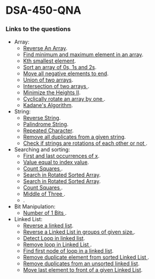 # DSA-450-QNA

### Links to the questions
  - Array:
    - [Reverse An Array](https://practice.geeksforgeeks.org/problems/reverse-an-array/1).
    - [Find minimum and maximum element in an array](https://practice.geeksforgeeks.org/problems/find-minimum-and-maximum-element-in-an-array4428).
    - [Kth smallest element](https://practice.geeksforgeeks.org/problems/kth-smallest-element5635).
    - [Sort an array of 0s, 1s and 2s](https://practice.geeksforgeeks.org/problems/sort-an-array-of-0s-1s-and-2s4231).
    - [Move all negative elements to end](https://www.geeksforgeeks.org/move-negative-numbers-beginning-positive-end-constant-extra-space/). 
    - [Union of two arrays](https://practice.geeksforgeeks.org/problems/union-of-two-arrays3538).
    - [Intersection of two arrays ](https://leetcode.com/problems/intersection-of-two-arrays/submissions/).
    - [Minimize the Heights II](https://practice.geeksforgeeks.org/problems/minimize-the-heights3351).
    - [Cyclically rotate an array by one ](https://practice.geeksforgeeks.org/problems/cyclically-rotate-an-array-by-one2614/1).
    - [Kadane's Algorithm](https://practice.geeksforgeeks.org/problems/kadanes-algorithm-1587115620/1#).
  - String:
    - [Reverse String](https://leetcode.com/problems/reverse-string).
    - [Palindrome String](https://practice.geeksforgeeks.org/problems/palindrome-string0817).
    - [Repeated Character](https://practice.geeksforgeeks.org/problems/repeated-character2058).
    - [Remove all duplicates from a given string](https://practice.geeksforgeeks.org/problems/remove-all-duplicates-from-a-given-string4321).
    - [Check if strings are rotations of each other or not ](https://practice.geeksforgeeks.org/problems/check-if-strings-are-rotations-of-each-other-or-not-1587115620).
  - Searching and sorting:
    - [First and last occurrences of x](https://practice.geeksforgeeks.org/problems/first-and-last-occurrences-of-x3116).
    - [Value equal to index value](https://practice.geeksforgeeks.org/problems/value-equal-to-index-value1330).
    - [Count Squares ](https://practice.geeksforgeeks.org/problems/count-squares3649).
    - [ Search in Rotated Sorted Array](https://leetcode.com/problems/search-in-rotated-sorted-array).
    - [Search in Rotated Sorted Array](https://leetcode.com/problems/search-in-rotated-sorted-array).
    - [Count Squares ](https://practice.geeksforgeeks.org/problems/count-squares3649).
    - [Middle of Three ](https://practice.geeksforgeeks.org/problems/count-squares3649).
    - []().
  - Bit Manipulation:
    - [Number of 1 Bits ](https://practice.geeksforgeeks.org/problems/set-bits0143).
  - Linked List:
    - [Reverse a linked list](https://www.geeksforgeeks.org/reverse-a-linked-list/).
    - [Reverse a Linked List in groups of given size.](https://practice.geeksforgeeks.org/problems/reverse-a-linked-list-in-groups-of-given-size/1).
    - [Detect Loop in linked list](https://practice.geeksforgeeks.org/problems/detect-loop-in-linked-list/1).
    - [Remove loop in Linked List ](https://practice.geeksforgeeks.org/problems/remove-loop-in-linked-list/1).
    - [Find first node of loop in a linked list](https://www.geeksforgeeks.org/find-first-node-of-loop-in-a-linked-list/).
    - [Remove duplicate element from sorted Linked List ](https://practice.geeksforgeeks.org/problems/remove-duplicate-element-from-sorted-linked-list/1).
    - [Remove duplicates from an unsorted linked list](https://practice.geeksforgeeks.org/problems/remove-duplicates-from-an-unsorted-linked-list/1).
    - [Move last element to front of a given Linked List](https://www.geeksforgeeks.org/move-last-element-to-front-of-a-given-linked-list/).
